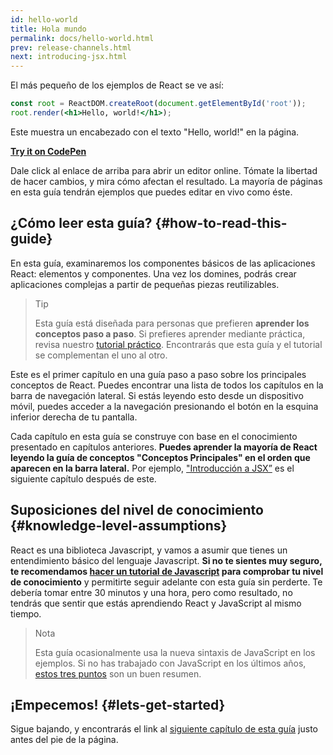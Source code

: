 ```yaml
---
id: hello-world
title: Hola mundo
permalink: docs/hello-world.html
prev: release-channels.html
next: introducing-jsx.html
---
```


El más pequeño de los ejemplos de React se ve así:

```jsx
const root = ReactDOM.createRoot(document.getElementById('root'));
root.render(<h1>Hello, world!</h1>);
```

Este muestra un encabezado con el texto "Hello, world!" en la página.

**[Try it on CodePen](https://codepen.io/gaearon/pen/rrpgNB?editors=1010)**

Dale click al enlace de arriba para abrir un editor online. Tómate la libertad de hacer cambios, y mira cómo afectan el resultado. La mayoría de páginas en esta guía tendrán ejemplos que puedes editar en vivo como éste.

## ¿Cómo leer esta guía? {#how-to-read-this-guide}

En esta guía, examinaremos los componentes básicos de las aplicaciones React: elementos y componentes. Una vez los domines, podrás crear aplicaciones complejas a partir de pequeñas piezas reutilizables.

>Tip
>
>Esta guía está diseñada para personas que prefieren **aprender los conceptos paso a paso**. Si prefieres aprender mediante práctica, revisa nuestro [tutorial práctico](/tutorial/tutorial.html). Encontrarás que esta guía y el tutorial se complementan el uno al otro.

Este es el primer capítulo en una guía paso a paso sobre los principales conceptos de React. Puedes encontrar una lista de todos los capítulos en la barra de navegación lateral. Si estás leyendo esto desde un dispositivo móvil, puedes acceder a la navegación presionando el botón en la esquina inferior derecha de tu pantalla.

Cada capítulo en esta guía se construye con base en el conocimiento presentado en capítulos anteriores. **Puedes aprender la mayoría de React leyendo la guía de conceptos "Conceptos Principales" en el orden que aparecen en la barra lateral.** Por ejemplo, ["Introducción a JSX”](/docs/introducing-jsx.html) es el siguiente capítulo después de este.

## Suposiciones del nivel de conocimiento {#knowledge-level-assumptions}

React es una biblioteca Javascript, y vamos a asumir que tienes un entendimiento básico del lenguaje Javascript. **Si no te sientes muy seguro, te recomendamos [hacer un tutorial de Javascript](https://developer.mozilla.org/es/docs/Web/JavaScript/Una_re-introducci%C3%B3n_a_JavaScript) para comprobar tu nivel de conocimiento** y permitirte seguir adelante con esta guía sin perderte. Te debería tomar entre 30 minutos y una hora, pero como resultado, no tendrás que sentir que estás aprendiendo React y JavaScript al mismo tiempo.

>Nota
>
> Esta guía ocasionalmente usa la nueva sintaxis de JavaScript en los ejemplos. Si no has trabajado con JavaScript en los últimos años, [estos tres puntos](https://gist.github.com/gaearon/683e676101005de0add59e8bb345340c) son un buen resumen.

## ¡Empecemos! {#lets-get-started}

Sigue bajando, y encontrarás el link al [siguiente capítulo de esta guía](/docs/introducing-jsx.html) justo antes del pie de la página.


